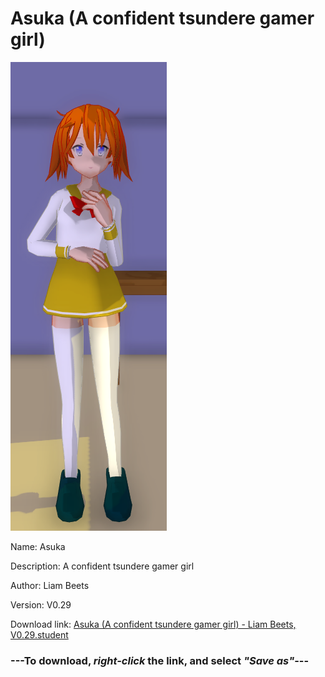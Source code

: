 # Asuka (A confident tsundere gamer girl)

<img src = "https://raw.githubusercontent.com/Arbiter1223/Daigaku-Gurashi-Custom-Students/master/Students/Files/Asuka%20(A%20confident%20tsundere%20gamer%20girl).png">

Name: Asuka

Description: A confident tsundere gamer girl

Author: Liam Beets

Version: V0.29

Download link: <a href="https://raw.githubusercontent.com/Arbiter1223/Daigaku-Gurashi-Custom-Students/master/Students/Files/Asuka%20(A%20confident%20tsundere%20gamer%20girl)%20-%20Liam%20Beets%2C%20V0.29.student">Asuka (A confident tsundere gamer girl) - Liam Beets, V0.29.student</a>

### ---**To download, _right-click_ the link, and select _"Save as"_**---

